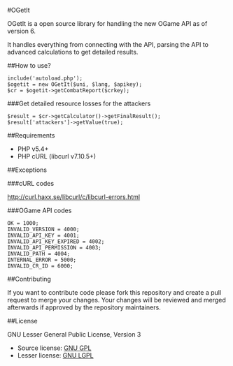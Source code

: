 #OGetIt

OGetIt is a open source library for handling the new OGame API as of version 6.

It handles everything from connecting with the API, parsing the API to advanced calculations to get detailed results.    

##How to use?

	include('autoload.php');
	$ogetit = new OGetIt($uni, $lang, $apikey);
	$cr = $ogetit->getCombatReport($crkey);
	
###Get detailed resource losses for the attackers
	
	$result = $cr->getCalculator()->getFinalResult();
	$result['attackers']->getValue(true);
	
##Requirements

* PHP v5.4+ 
* PHP cURL (libcurl v7.10.5+)

##Exceptions

###cURL codes

http://curl.haxx.se/libcurl/c/libcurl-errors.html

###OGame API codes

	OK = 1000;
	INVALID_VERSION = 4000;
	INVALID_API_KEY = 4001;
	INVALID_API_KEY_EXPIRED = 4002;
	INVALID_API_PERMISSION = 4003;
	INVALID_PATH = 4004;
	INTERNAL_ERROR = 5000;
	INVALID_CR_ID = 6000;

##Contributing

If you want to contribute code please fork this repository and create a pull request to merge your changes.
Your changes will be reviewed and merged afterwards if approved by the repository maintainers.

##License

GNU Lesser General Public License, Version 3

* Source license: [GNU GPL](COPYING)
* Lesser license: [GNU LGPL](COPYING.LESSER)